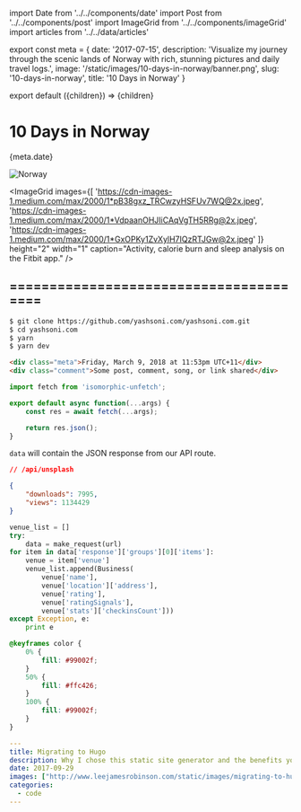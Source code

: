 import Date from '../../components/date'
import Post from '../../components/post'
import ImageGrid from '../../components/imageGrid'
import articles from '../../data/articles'

export const meta = {
date: '2017-07-15',
description: 'Visualize my journey through the scenic lands of Norway with rich, stunning pictures and daily travel logs.',
image: '/static/images/10-days-in-norway/banner.png',
slug: '10-days-in-norway',
title: '10 Days in Norway'
}

export default ({children}) => <Post meta={meta}>{children}</Post>

# 10 Days in Norway

<Date>{meta.date}</Date>

![Norway](/static/images/10-days-in-norway/banner.png)

<ImageGrid
images={[
'https://cdn-images-1.medium.com/max/2000/1*pB38gxz_TRCwzyHSFUv7WQ@2x.jpeg',
'https://cdn-images-1.medium.com/max/2000/1*VdpaanOHJIiCAqVgTH5RRg@2x.jpeg',
'https://cdn-images-1.medium.com/max/2000/1*GxOPKy1ZvXylH7IQzRTJGw@2x.jpeg'
]}
height="2"
width="1"
caption="Activity, calorie burn and sleep analysis on the Fitbit app."
/>

## =======================================

```bash
$ git clone https://github.com/yashsoni.com/yashsoni.com.git
$ cd yashsoni.com
$ yarn
$ yarn dev
```

```html
<div class="meta">Friday, March 9, 2018 at 11:53pm UTC+11</div>
<div class="comment">Some post, comment, song, or link shared</div>
```

```js
import fetch from 'isomorphic-unfetch';

export default async function(...args) {
    const res = await fetch(...args);

    return res.json();
}
```

`data` will contain the JSON response from our API route.

```json
// /api/unsplash

{
    "downloads": 7995,
    "views": 1134429
}
```

```python
venue_list = []
try:
	data = make_request(url)
for item in data['response']['groups'][0]['items']:
	venue = item['venue']
	venue_list.append(Business(
		venue['name'],
		venue['location']['address'],
		venue['rating'],
		venue['ratingSignals'],
		venue['stats']['checkinsCount']))
except Exception, e:
	print e
```

```css
@keyframes color {
    0% {
        fill: #99002f;
    }
    50% {
        fill: #ffc426;
    }
    100% {
        fill: #99002f;
    }
}
```

```YAML
---
title: Migrating to Hugo
description: Why I chose this static site generator and the benefits you can receive.
date: 2017-09-29
images: ["http://www.leejamesrobinson.com/static/images/migrating-to-hugo/hugo.png"]
categories:
  - code
---
```
